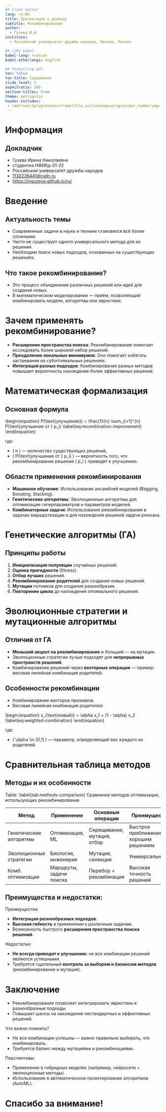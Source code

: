 ```yaml
---
## Front matter
lang: ru-RU
title: Презентация к докладу
subtitle: Рекомбинирование
author:
  - Гузева И.Н.
institute:
  - Российский университет дружбы народов, Москва, Россия

## i18n babel
babel-lang: russian
babel-otherlangs: english

## Formatting pdf
toc: false
toc-title: Содержание
slide_level: 2
aspectratio: 169
section-titles: true
theme: metropolis
header-includes:
 - \metroset{progressbar=frametitle,sectionpage=progressbar,numbering=fraction}
---
```


# Информация

## Докладчик


  * Гузева Ирина Николаевна
  * студентка НФИбд-01-22
  * Российский университет дружбы народов
  * [1132226441@rudn.ru](mailto:1132226441@rudn.ru)
  * <https://inguzeva.github.io/ru/>



# Введение

## Актуальность темы
- Современные задачи в науке и технике становятся всё более сложными.
- Часто не существует одного универсального метода для их решения.
- Необходим поиск новых подходов, основанных на существующих решениях.

## Что такое рекомбинирование?
- Это процесс объединения различных решений или идей для создания новых.
- В математическом моделировании — приём, позволяющий комбинировать модели, алгоритмы или эвристики.

# Зачем применять рекомбинирование?

- **Расширение пространства поиска**: Рекомбинирование помогает исследовать более широкий набор решений.
- **Преодоление локальных минимумов**: Оно помогает избегать застревания на субоптимальных решениях.
- **Интеграция разных подходов**: Комбинирование разных методов повышает вероятность нахождения более эффективных решений.



# Математическая формализация

## Основная формула
\begin{equation}
P(\text{улучшение}) = \frac{1}{n} \sum_{i=1}^{n} P(\text{улучшение от } p_i)
\label{eq:recombination-improvement}
\end{equation}

где:
 - \( n \) — количество существующих решений,
  - \( P(\text{улучшение от } p_i) \) — вероятность того, что рекомбинирование решения \( p_i \) приведёт к улучшению.


## Области применения рекомбинирования

- **Машинное обучение**: Использование ансамблей моделей (Bagging, Boosting, Stacking).
- **Генетические алгоритмы**: Эволюционные алгоритмы для оптимизации гиперпараметров и параметров моделей.
- **Комбинаторные задачи**: Использование рекомбинирования в задачах маршрутизации и для нахождения решений задачи рюкзака.


# Генетические алгоритмы (ГА)

## Принципы работы
1. **Инициализация популяции** случайных решений.
2. **Оценка пригодности** (fitness).
3. **Отбор лучших** решений.
4. **Рекомбинирование родителей** для создания новых решений.
5. **Мутации** потомков для создания разнообразия.
6. **Повторение цикла** до нахождения оптимального решения.


# Эволюционные стратегии и мутационные алгоритмы

## Отличия от ГА
- **Меньший акцент на рекомбинирование** и больший — на мутации.
- Эволюционные стратегии лучше подходят для **непрерывных пространств решений**.
- Комбинирование решений через **векторные операции** — пример: весовая линейная комбинация родителей.


## Особенности рекомбинации
- Комбинирование векторов признаков.
- Весовая линейная комбинация родителей:

\begin{equation}
x_{\text{новый}} = \alpha x_1 + (1 - \alpha) x_2
\label{eq:weighted-combination}
\end{equation}

где:
- \( \alpha \in [0,1] \) — параметр, определяющий вес каждого из родителей.

  
  

# Сравнительная таблица методов

## Методы и их особенности

Table: \label{tab:methods-comparison} Сравнение методов оптимизации, использующих рекомбинирование

| Метод                  | Применение                    | Основные операции                   | Преимущества                           | Недостатки                             |
|------------------------|-------------------------------|--------------------------------------|----------------------------------------|----------------------------------------|
| Генетические алгоритмы | Оптимизация, ML               | Скрещивание, мутация, отбор         | Быстрое приближение к хорошим решениям | Высокие вычислительные затраты         |
| Эволюционные стратегии | Биология, инженерия           | Мутация, селекция                   | Универсальность                        | Медленная сходимость                   |
| Комб. оптимизация      | Маршруты, задачи поиска       | Перебор + рекомбинация              | Высокая точность решений               | Требует большой памяти и времени       |


## Преимущества и недостатки:

Преимущества:

- **Интеграция разнообразных подходов**.
- **Высокая гибкость** в применении к различным задачам.
- Возможность быстрого **расширения пространства поиска решений**.

Недостатки:

- **Не всегда приводит к улучшению**: не все комбинации решений являются успешными.
- Требуется тщательный **контроль за выбором и балансом методов** (рекомбинирование и мутация).


# Заключение

- Рекомбинирование позволяет интегрировать эвристики и разнообразные подходы.
- Повышает шансы на нахождение нестандартных и эффективных решений.

Что важно помнить?

- Не все комбинации успешны — важно правильно выбирать, что комбинировать.
- Требуется баланс между мутациями и рекомбинациями.

Перспективы:

- Применение в гибридных моделях (например, нейросети + эволюционные методы).
- Использование в автоматическом проектировании алгоритмов (AutoML).

# Спасибо за внимание!
